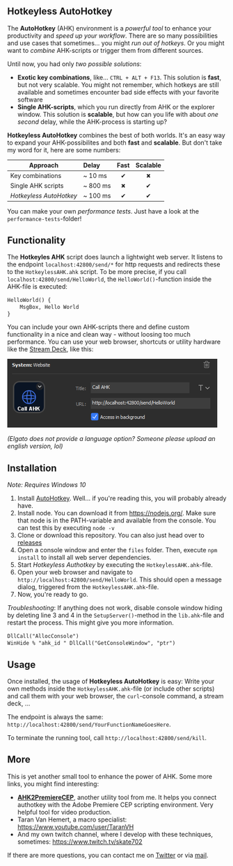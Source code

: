 

## Hotkeyless AutoHotkey

The **AutoHotkey** (AHK) environment is a *powerful tool* to enhance your productivity and *speed up your workflow*. There are so many possibilities and use cases that sometimes... you might *run out of hotkeys*. Or you might want to *combine* AHK-scripts or trigger them from different sources.

Until now, you had only *two possible solutions*:

- **Exotic key combinations**, like... `CTRL + ALT + F13`. This solution is **fast**, but not very scalable. You might not remember, which hotkeys are still available and sometimes encounter bad side effects with your favorite software
- **Single AHK-scripts**, which you run directly from AHK or the explorer window. This solution is **scalable**, but how can you life with about *one second* delay, while the AHK-process is starting up?

**Hotkeyless AutoHotkey** combines the best of both worlds. It's an easy way to expand your AHK-possibilites and both **fast** and **scalable**. But don't take my word for it, here are some numbers:

| Approach                | Delay    | Fast | Scalable |
| ----------------------- | :------- | :--: | :------: |
| Key combinations        | ~ 10 ms  |  ✔   |    🞭     |
| Single AHK scripts      | ~ 800 ms |  🞭   |    ✔     |
| *Hotkeyless AutoHotkey* | ~ 100 ms |  ✔   |    ✔     |

You can make your own *performance tests*. Just have a look at the `performance-tests`-folder!

## Functionality

The **Hotkeyles AHK** script does launch a lightwight web server. It listens to the endpoint `localhost:42800/send/*` for http requests and redirects these to the `HotkeylessAHK.ahk` script. To be more precise, if you call `localhost:42800/send/HelloWorld`, the `HelloWorld()`-function inside the AHK-file is executed:

```ahk
HelloWorld() {
    MsgBox, Hello World
}
```

You can include your own AHK-scripts there and define custom functionality in a nice and clean way - without loosing too much performance. You can use your web browser, shortcuts or utility hardware like the [Stream Deck](https://www.elgato.com/gaming/stream-deck), like this:

![Stream Deck example](streamdeck.PNG)

*(Elgato does not provide a language option? Someone please upload an english version, lol)*

## Installation

*Note: Requires Windows 10*

1. Install [AutoHotkey](https://www.autohotkey.com/). Well... if you're reading this, you will probably already have.
2. Install node. You can download it from https://nodejs.org/. Make sure that node is in the PATH-variable and available from the console. You can test this by executing `node -v`
3. Clone or download this repository. You can also just head over to [releases](https://github.com/sebinside/HotkeylessAHK/releases)
4. Open a console window and enter the `files` folder. Then, execute `npm install` to install all web server dependencies.
5. Start *Hotkeyless Authotkey* by executing the `HotkeylessAHK.ahk`-file.
6. Open your web browser and navigate to `http://localhost:42800/send/HelloWorld`. This should open a message dialog, triggered from the `HotkeylessAHK.ahk`-file.
7. Now, you're ready to go.

*Troubleshooting*: If anything does not work, disable console window hiding by deleting line 3 and 4 in the `SetupServer()`-method in the `lib.ahk`-file and restart the process. This might give you more information.

```
DllCall("AllocConsole")
WinHide % "ahk_id " DllCall("GetConsoleWindow", "ptr")
```

## Usage

Once installed, the usage of **Hotkeyless AutoHotkey** is easy: Write your own methods inside the `HotkeylessAHK.ahk`-file (or include other scripts) and call them with your web browser, the `curl`-console command, a stream deck, ...

The endpoint is always the same: `http://localhost:42800/send/YourFunctionNameGoesHere`.

To terminate the running tool, call `http://localhost:42800/send/kill`.

## More

This is yet another small tool to enhance the power of AHK. Some more links, you might find interesting:

- **[AHK2PremiereCEP](https://github.com/sebinside/AHK2PremiereCEP)**, another utility tool from me. It helps you connect authotkey with the Adobe Premiere CEP scripting environment. Very helpful tool for video production.
- Taran Van Hemert, a macro specialist: https://www.youtube.com/user/TaranVH
- And my own twitch channel, where I develop with these techniques, sometimes: https://www.twitch.tv/skate702

If there are more questions, you can contact me on [Twitter](https://twitter.com/skate702) or via [mail](mailto:hi@sebinside.de).
